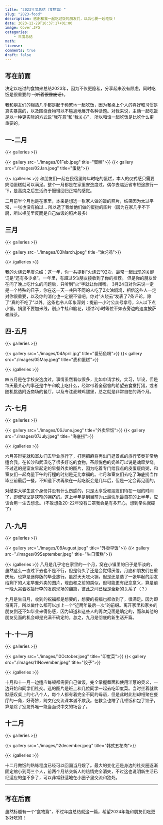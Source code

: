 ```yaml
---
title: "2023年度总结（食物篇）"
slug: "2023-food"
description: 感谢和我一起吃过饭的朋友们，以后也要一起吃饭！
date: 2023-12-29T10:37:17+01:00
image: Cover.JPG
categories:
    - 年度总结
math: 
license: 
comments: true
draft: false
---
```

## 写在前面
决定以吃过的食物来总结2023年，因为不仅更隐私，分享起来没有顾虑，同时吃饭是很重要的 ~~（听着很像废话）~~。

我和朋友们的相熟几乎都是起于频繁地一起吃饭，因为餐桌上个人的喜好和习惯是真实暴露的，以及围绕食物可以不尴尬地展开各种话题。对我来说，主动一起吃饭是以一种更实际的方式说“我在意”和“我关心”， 所以和谁一起吃饭是比吃什么更重要的。
## 一-二月
{{< galleries >}}

{{< gallery src="./images/01Feb.jpeg" title="蛋糕">}}
{{< gallery src="./images/02Jan.jpeg" title="蛋挞">}}

{{< /galleries >}}
和朋友们一起在民宿里跨年时吃的蛋糕，本人的仪式感只需要奶油蛋糕就可以满足。整个一月都是在家里安逸度过，偶尔去临近省市短途旅行一下，是高烧之后生活终于慢慢回归正常的感觉。

二月前半个月也是在家里，本来是想选一张家人做的饭的照片，结果因为太过平常，一张也没有拍过... 所以选了我给他们做的蛋挞的图片（因为在家几乎不下厨，所以相册里反而是自己做饭的照片最多）


## 三月

{{< galleries >}}

{{< gallery src="./images/03March.jpeg" title="油焖鸡">}}

{{< /galleries >}}

我的火烧云年度总结：这一年，你一共提到“火烧云”92次，最常一起出现的关键词是“还有多少桌”。一年里，有超过5位朋友接收到了你的推荐。 但是你的朋友曾在问了晚上吃什么的问题后，只听到”火“字就让你闭嘴。 3月24日对你来说一定是一个特殊的日子，你在这一天一共陪不同的人吃了2次油焖鸡，相信这些人一定对你很重要，以及你的消化也一定很不错吧。你对”火烧云“发表了7条评论，除了“真的不吃了”以外，这条也令人印象深刻：提前一小时公众号拿号，3人以下点小锅，锅里不要加米线，别点牛蛙和脑花，超过2小时等位不如去旁边的速度披萨和绿茶。

## 四-五月

{{< galleries >}}

{{< gallery src="./images/04April.jpg" title="番茄鱼粉">}}
{{< gallery src="./images/05May.jpeg" title="麦和蛋糕">}}

{{< /galleries >}}

四五月是在学校安逸度过，事情虽然看似很多，比如申请学校，实习，毕设，但是每天最关心的事还是中午和晚上吃什么，经常带着全宿舍的希望去食堂打猎，或者随机挑选附近商场的餐厅，以及专注麦辣鸡腿堡，总之就是非常自在的两个月。

## 六-七月

{{< galleries >}}

{{< gallery src="./images/06June.jpeg" title="外卖早饭">}}
{{< gallery src="./images/07July.jpeg" title="海底捞">}}

{{< /galleries >}}

六月答辩完就和室友们去毕业旅行了，打两把麻将再出门逛景点的旅行节奏非常地适合我。在长沙和武汉吃了很多好吃的食物，茶颜悦色的奶盖可以说是魂牵梦绕。不过选的是室友早起定的早餐外卖的图片，因为吃着专门给我点的皮蛋瘦肉粥，和室友们一起商量下午的行程的时刻是无比幸福的。七月和室友们去吃了海底捞当作毕业前最后一餐，不知道下次再聚在一起吃饭会是几年后，但是一定会再见面的。

对结束大学生这个身份并没有什么伤感的，只是太享受和朋友们待在一起的时间了，即使寝室是狭窄的拥挤的。这上半年是到目前为止最快乐最自在的上半年，应该会用一生去想念。（不敢想象20-22年没有口罩我会是有多开心，想到拳头就硬了）

## 八-九月
{{< galleries >}}

{{< gallery src="./images/08August.jpeg" title="外卖早饭">}}
{{< gallery src="./images/09September.jpeg" title="生日蛋糕">}}

{{< /galleries >}}
八月是几乎宅在家里的一个月，窝在小镇里的日子是平淡的，虽然这么一直过下去也不是不行，但是待久了还是会觉得厌倦。月底和朋友们在重庆玩，也算是迷你版的毕业旅行。虽然天天吃火锅，但是还是选了一张早起的朋友给剩下的人定早餐外卖的图片，理由和之前的类似，但可能更有纪念意义，算是前一晚大哭着收拾行李的发疯现场的翻篇，彼此之间已经是全新的关系了（？）

九月是生日月，收到的祝福都是想要的，想要的祝福也都收到了，很满足。因为即将离开，所以做什么都可以加上一个“近两年最后一次”的前缀。离开家里和家乡的朋友倒还不如毕业来得伤感，因为知道和这些人的再次见面是确定的，而和其他的朋友见面的机会却是充满不确定的。总之，九月是彻底的新生活开篇。


## 十-十一月

{{< galleries >}}

{{< gallery src="./images/10October.jpeg" title="印度菜">}}
{{< gallery src="./images/11November.jpeg" title="饺子">}}

{{< /galleries >}}

十月和十一月一边适应每顿都需要自己做饭，完全掌握煮面和使用洋葱的奥义，一边开始和同学们社交。选的图片是班上和几位同学一起去吃印度菜。当时坐着就默默感叹桌上的七八个人，每个人都有着完全不同的母语，但是此时此刻却相聚在餐厅的一角，好奇妙，跨文化交流课本诚不欺我。在教会也蹭了几顿饭和包了饺子，算是除了室友外唯一能当面说中文的场合了。

## 十二月

{{< galleries >}}

{{< gallery src="./images/12december.jpeg" title="韩式五花肉">}}

{{< /galleries >}}

十二月做饭的熟练程度已经可以回国当月嫂了。最大的变化还是身边的社交圈逐渐固定缩小到两三个人，前两个月结交新人的热情完全消失，不过这也说明新生活已经适应的差不多了，可以非常舒适地在小圈子里交流和独处。

------
## 写在后面

虽然标题有一个“食物篇”，不过年度总结就这一篇，希望2024年能和朋友们吃更多好吃的！


